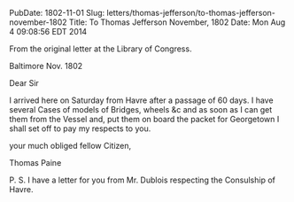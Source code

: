 PubDate: 1802-11-01
Slug: letters/thomas-jefferson/to-thomas-jefferson-november-1802
Title: To Thomas Jefferson  November, 1802
Date: Mon Aug  4 09:08:56 EDT 2014

   From the original letter at the Library of Congress.

   Baltimore Nov. 1802

   Dear Sir

   I arrived here on Saturday from Havre after a passage of 60 days. I
   have several Cases of models of Bridges, wheels &c and as soon as I can get them
   from the Vessel and, put them on board the packet for Georgetown I shall
   set off to pay my respects to you.

   your much obliged fellow Citizen,

   Thomas Paine

   P. S. I have a letter for you from Mr. Dublois respecting the Consulship
   of Havre.

